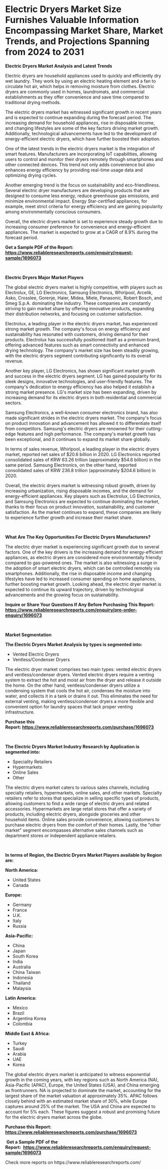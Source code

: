<p><h1>Electric Dryers Market Size Furnishes Valuable Information Encompassing Market Share, Market Trends, and Projections Spanning from 2024 to 2031</h1></p><p><strong>Electric Dryers Market Analysis and Latest Trends</strong></p>
<p><p>Electric dryers are household appliances used to quickly and efficiently dry wet laundry. They work by using an electric heating element and a fan to circulate hot air, which helps in removing moisture from clothes. Electric dryers are commonly used in homes, laundromats, and commercial establishments as they offer convenience and save time compared to traditional drying methods.</p><p>The electric dryers market has witnessed significant growth in recent years and is expected to continue expanding during the forecast period. The increasing demand for household appliances, rise in disposable income, and changing lifestyles are some of the key factors driving market growth. Additionally, technological advancements have led to the development of energy-efficient electric dryers, which have further boosted their adoption.</p><p>One of the latest trends in the electric dryers market is the integration of smart features. Manufacturers are incorporating IoT capabilities, allowing users to control and monitor their dryers remotely through smartphones and other connected devices. This trend not only adds convenience but also enhances energy efficiency by providing real-time usage data and optimizing drying cycles.</p><p>Another emerging trend is the focus on sustainability and eco-friendliness. Several electric dryer manufacturers are developing products that are designed to consume less energy, reduce greenhouse gas emissions, and minimize environmental impact. Energy Star-certified appliances, for example, meet strict criteria for energy efficiency and are gaining popularity among environmentally conscious consumers.</p><p>Overall, the electric dryers market is set to experience steady growth due to increasing consumer preference for convenience and energy-efficient appliances. The market is expected to grow at a CAGR of 8.9% during the forecast period.</p></p>
<p><strong>Get a Sample PDF of the Report:&nbsp; <a href="https://www.reliableresearchreports.com/enquiry/request-sample/1696073">https://www.reliableresearchreports.com/enquiry/request-sample/1696073</a></strong></p>
<p>&nbsp;</p>
<p><strong>Electric Dryers Major Market Players</strong></p>
<p><p>The global electric dryers market is highly competitive, with players such as Electrolux, GE, LG Electronics, Samsung Electronics, Whirlpool, Arcelik, Asko, Crosslee, Gorenje, Haier, Midea, Miele, Panasonic, Robert Bosch, and Smeg S.p.A. dominating the industry. These companies are constantly striving to gain market share by offering innovative products, expanding their distribution networks, and focusing on customer satisfaction.</p><p>Electrolux, a leading player in the electric dryers market, has experienced strong market growth. The company's focus on energy efficiency and sustainability has resonated with customers, driving demand for their products. Electrolux has successfully positioned itself as a premium brand, offering advanced features such as smart connectivity and enhanced drying technology. The company's market size has been steadily growing, with the electric dryers segment contributing significantly to its overall revenue.</p><p>Another key player, LG Electronics, has shown significant market growth and success in the electric dryers segment. LG has gained popularity for its sleek designs, innovative technologies, and user-friendly features. The company's dedication to energy efficiency has also helped it establish a strong market presence. LG's market size has been expanding, driven by increasing demand for its electric dryers in both residential and commercial sectors.</p><p>Samsung Electronics, a well-known consumer electronics brand, has also made significant strides in the electric dryers market. The company's focus on product innovation and advancement has allowed it to differentiate itself from competitors. Samsung's electric dryers are renowned for their cutting-edge features and high performance. The company's market growth has been exceptional, and it continues to expand its market share globally.</p><p>In terms of sales revenue, Whirlpool, a leading player in the electric dryers market, reported net sales of $20.6 billion in 2020. LG Electronics reported consolidated sales of KRW 63.26 trillion (approximately $54.6 billion) in the same period. Samsung Electronics, on the other hand, reported consolidated sales of KRW 236.8 trillion (approximately $204.6 billion) in 2020.</p><p>Overall, the electric dryers market is witnessing robust growth, driven by increasing urbanization, rising disposable incomes, and the demand for energy-efficient appliances. Key players such as Electrolux, LG Electronics, and Samsung Electronics are expected to continue dominating the market, thanks to their focus on product innovation, sustainability, and customer satisfaction. As the market continues to expand, these companies are likely to experience further growth and increase their market share.</p></p>
<p>&nbsp;</p>
<p><strong>What Are The Key Opportunities For Electric Dryers Manufacturers?</strong></p>
<p><p>The electric dryer market is experiencing significant growth due to several factors. One of the key drivers is the increasing demand for energy-efficient appliances, as electric dryers are considered more environmentally friendly compared to gas-powered ones. The market is also witnessing a surge in the adoption of smart electric dryers, which can be controlled remotely via smartphones. Additionally, the rise in disposable income and changing lifestyles have led to increased consumer spending on home appliances, further boosting market growth. Looking ahead, the electric dryer market is expected to continue its upward trajectory, driven by technological advancements and the growing focus on sustainability.</p></p>
<p><strong>Inquire or Share Your Questions If Any Before Purchasing This Report: <a href="https://www.reliableresearchreports.com/enquiry/pre-order-enquiry/1696073">https://www.reliableresearchreports.com/enquiry/pre-order-enquiry/1696073</a></strong></p>
<p>&nbsp;</p>
<p><strong>Market Segmentation</strong></p>
<p><strong>The Electric Dryers Market Analysis by types is segmented into:</strong></p>
<p><ul><li>Vented Electric Dryers</li><li>Ventless/Condenser Dryers</li></ul></p>
<p><p>The electric dryer market comprises two main types: vented electric dryers and ventless/condenser dryers. Vented electric dryers require a venting system to extract the hot and moist air from the dryer and release it outside the home. On the other hand, ventless/condenser dryers utilize a condensing system that cools the hot air, condenses the moisture into water, and collects it in a tank or drains it out. This eliminates the need for external venting, making ventless/condenser dryers a more flexible and convenient option for laundry spaces that lack proper venting infrastructure.</p></p>
<p><strong>Purchase this Report:&nbsp;<a href="https://www.reliableresearchreports.com/purchase/1696073">https://www.reliableresearchreports.com/purchase/1696073</a></strong></p>
<p>&nbsp;</p>
<p><strong>The Electric Dryers Market Industry Research by Application is segmented into:</strong></p>
<p><ul><li>Speciality Retailers</li><li>Hypermarkets</li><li>Online Sales</li><li>Other</li></ul></p>
<p><p>The electric dryers market caters to various sales channels, including specialty retailers, hypermarkets, online sales, and other markets. Specialty retailers refer to stores that specialize in selling specific types of products, allowing customers to find a wide range of electric dryers and related accessories. Hypermarkets are large retail stores that offer a variety of products, including electric dryers, alongside groceries and other household items. Online sales provide convenience, allowing customers to purchase electric dryers from the comfort of their homes. Lastly, the "other market" segment encompasses alternative sales channels such as department stores or independent appliance retailers.</p></p>
<p>&nbsp;</p>
<p><strong>In terms of Region, the Electric Dryers Market Players available by Region are:</strong></p>
<p>
    <p> <strong> North America: </strong>
        <ul>
            <li>United States</li>
            <li>Canada</li>
        </ul>
        </p> 
    <p> <strong> Europe: </strong>
        <ul>
            <li>Germany</li>
            <li>France</li>
            <li>U.K.</li>
            <li>Italy</li>
            <li>Russia</li>
        </ul>
        </p> 
    <p> <strong> Asia-Pacific: </strong>
        <ul>
            <li>China</li>
            <li>Japan</li>
            <li>South Korea</li>
            <li>India</li>
            <li>Australia</li>
            <li>China Taiwan</li>
            <li>Indonesia</li>
            <li>Thailand</li>
            <li>Malaysia</li>
        </ul>
        </p> 
    <p> <strong> Latin America: </strong>
        <ul>
            <li>Mexico</li>
            <li>Brazil</li>
            <li>Argentina Korea</li>
            <li>Colombia</li>
        </ul>
        </p> 
    <p> <strong> Middle East & Africa: </strong>
        <ul>
            <li>Turkey</li>
            <li>Saudi</li>
            <li>Arabia</li>
            <li>UAE</li>
            <li>Korea</li>
        </ul>
    </p>
    </p>
<p><p>The global electric dryers market is anticipated to witness exponential growth in the coming years, with key regions such as North America (NA), Asia-Pacific (APAC), Europe, the United States (USA), and China emerging as frontrunners. NA is projected to dominate the market, accounting for the largest share of the market valuation at approximately 35%. APAC follows closely behind with an estimated market share of 30%, while Europe captures around 25% of the market. The USA and China are expected to account for 5% each. These figures suggest a robust and promising future for the electric dryers market across the globe.</p></p>
<p><strong>Purchase this Report: <a href="https://www.reliableresearchreports.com/purchase/1696073">https://www.reliableresearchreports.com/purchase/1696073</a></strong></p>
<p>&nbsp;<strong>Get a Sample PDF of the Report:&nbsp;&nbsp;<a href="https://www.reliableresearchreports.com/enquiry/request-sample/1696073">https://www.reliableresearchreports.com/enquiry/request-sample/1696073</a></strong></p>
<p><strong></strong></p>
<p>Check more reports on https://www.reliableresearchreports.com/</p>
